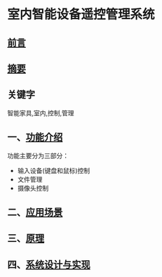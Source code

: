 # __室内智能设备遥控管理系统__

## [前言](preface.md)

## [摘要](digest.md)

## 关键字
智能家具,室内,控制,管理

## 一、[功能介绍](features/features.md)
功能主要分为三部分：

- 输入设备(键盘和鼠标)控制
- 文件管理
- 摄像头控制

## 二、[应用场景](applications/application.md)

## 三、[原理](principles/principles.md)

## 四、[系统设计与实现](design/design.md)
